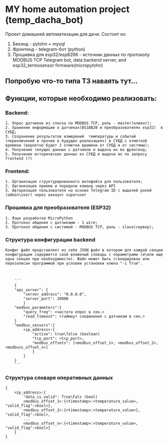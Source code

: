 # MY home automation project (temp_dacha_bot)
Проект домашней автоматизации для дачи.
Состоит из:
1. Бекэнд - pytohn + mysql
2. Фронтенд - telegram-бот (python)
3. Прошивка для esp32/esp8266 - источник данных по протоколу MODBUS TCP
Telegram bot, data backend server, and esp32_termosensor firmware(micropytohn)

## Попробую что-то типа ТЗ наваять тут...


## Функции, которые необходимо реализовать:

### Backend:
    1. Опрос датчиков из списка по MODBUS TCP, роль - master(клиент);
    2. Хранение информации о датчиках(BS18B20 и преобразователях esp32)  в СУБД;
    3. Созранение результатов измерений  температуры и событий (переключений и прочее в будущих реализациях) в СУБД с отметкой времени (вероятно будет 2 отметки времени от СУБД и от системы);
    4. Получение текущих данных с датчиков и выдача их во фронтенд;
    5. Получение исторических данных из СУБД и выдача их по запросу frontend (?)

### Frontend:
    1. Организация структурированного интефейса для пользователя;
    2. Организация приема и передачи команд через API
    3. Авторизация пользователя на основе Telegram ID с выдачей ролей (admin\user) через аккаунт superuser
    
### Прошивка для преобразователя (ESP32)
    1. Язык разработки MicroPython
    2. Протокол общения с датчиками - 1 wire;
    3. Протокол общения с системой - MODBUS TCP, роль - slave(сервер);


### Структура конфигурации backend

    Конфиг файл представляет из себя JSON файл в котором для каждой секции конфигурации содержится свой вложеный словарь с параметрами (и\или еще одна секция при необходимости). Файл может быть сгенерирован или перезаписан программой при условии установки ключа "-i True".



        ```
        {
        "api_server": {
            "server_address": "0.0.0.0",
            "server_port": 20000
            }
        "modbus_parameters":{
            "query_freq": <частота опрос в сек.>
            "read_timeout": <таймаут соединения с датчиком в сек.>
        }
        "modbus_sensors":{
            <ip_address>:{
                "active": true\false (boolean)
                "tcp_port": <tcp_port>,
                "modbus_offsets": [<modbus_offset_1>, <modbus_offset_2>, <modbuss_offset_n>]
                }
            }
        }
        ```
    
### Структура словаря оперативных данных

```
{
    <ip_address>:{
        "data_is_valid": True\Fals (bool)
        <modbus_offset_1>:{<timestamp>:<temperature_value>, "valid_flag":<bool>},
        <modbus_offset_2>:{<timestamp>:<temperature_value>}, "valid_flag":<bool>,
        ...
        <modbus_offset_n>:{<timestamp>:<temperature_value>, "valid_flag":<bool>}
    }
}
```
